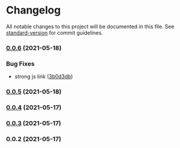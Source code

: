 # Changelog

All notable changes to this project will be documented in this file. See [standard-version](https://github.com/conventional-changelog/standard-version) for commit guidelines.

### [0.0.6](https://github.com/lexich/webpack-lazy-dev-server/compare/v0.0.5...v0.0.6) (2021-05-18)


### Bug Fixes

* strong js link ([3b0d3db](https://github.com/lexich/webpack-lazy-dev-server/commit/3b0d3db1f1796f3a4d86f54fe72ab5bceeba2486))

### [0.0.5](https://github.com/lexich/webpack-lazy-dev-server/compare/v0.0.4...v0.0.5) (2021-05-18)

### [0.0.4](https://github.com/lexich/webpack-lazy-dev-server/compare/v0.0.3...v0.0.4) (2021-05-17)

### [0.0.3](https://github.com/lexich/webpack-lazy-dev-server/compare/v0.0.2...v0.0.3) (2021-05-17)

### 0.0.2 (2021-05-17)

